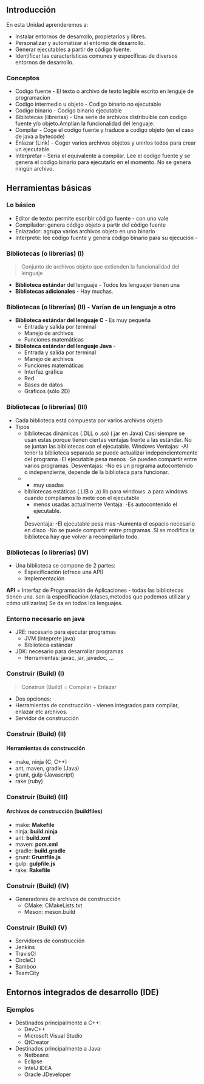 ## Introducción


En esta Unidad aprenderemos a:

- Instalar entornos de desarrollo, propietarios y libres.
- Personalizar y automatizar el entorno de desarrollo.
- Generar ejecutables a partir de código fuente.
- Identificar las características comunes y específicas de diversos entornos de desarrollo.


### Conceptos

- Codigo fuente  - El texto o archivo de texto legible escrito en lenguje de programacion
- Codigo intermedio u objeto - Codigo binario no ejecutable
- Codigo binario - Codigo binario ejecutable 
- Bibliotecas (librerías) - Una serie de archivos distribuible con codigo fuente y/o objeto.Amplían la funcionalidad del lenguaje.
- Compilar - Coge el codigo fuente y traduce a codigo objeto (en el caso de java a bytecode)
- Enlazar (Link) - Coger varios archivos objetos y unirlos todos para crear un ejecutable.
- Interpretar - Seria el equivalente a compilar. Lee el codigo fuente y se genera el codigo binario para ejecutarlo en el momento. No se genera ningún archivo.



## Herramientas básicas


### Lo básico

- Editor de texto: permite escribir código fuente -  con uno vale
- Compilador: genera código objeto a partir del código fuente
- Enlazador: agrupa varios archivos objeto en uno binario
- Interprete: lee código fuente y genera código binario para su ejecución - 


### Bibliotecas (o librerías) (I)

> Conjunto de archivos objeto que extienden la funcionalidad del lenguaje

- __Biblioteca estándar__ del lenguaje - Todos los lenguajer tienen una 
- __Bibliotecas adicionales__ - Hay muchas.


### Bibliotecas (o librerías) (II) - Varían de un lenguaje a otro

- __Biblioteca estándar del lenguaje C__ - Es muy pequeña
  - Entrada y salida por terminal
  - Manejo de archivos
  - Funciones matemáticas
- __Biblioteca estándar del lenguaje Java__ - 
  - Entrada y salida por terminal
  - Manejo de archivos
  - Funciones matemáticas
  - Interfaz gráfica 
  - Red
  - Bases de datos
  - Gráficos (sólo 2D)


### Bibliotecas (o librerías) (III)

- Cada biblioteca está compuesta por varios archivos objeto
- Tipos
  - bibliotecas dinámicas (.DLL o .so) (.jar en Java) Casi siempre se usan estas porque tienen ciertas ventajas frente a las estándar. No se juntan las bibliotecas con el ejecutable. Windows
  Ventajas:
  -Al tener la biblioteca separada se puede actualizar independientemente del programa
  -El ejecutable pesa menos
  -Se pueden compartir entre varios programas.
  Desventajas:
  -No es un programa autocontenido o independiente, depende de la biblioteca para funcionar.
  -
    - muy usadas
  - bibliotecas estáticas (.LIB o .a) lib para windows .a para windows cuando compilamos lo mete con el ejecutable 
    - menos usadas actualmente
    Ventaja:
    -Es autocontenido el ejecutable.
    -
    Desventaja:
    -El ejecutable pesa mas
    -Aumenta el espacio necesario en disco
    -No se puede compartir entre programas
    .Si se modifica la biblioteca hay que volver a recompilarlo todo.


### Bibliotecas (o librerías) (IV)

- Una biblioteca se compone de 2 partes:
  - Especificación (ofrece una API)
  - Implementación 

__API__ = Interfaz de Programación de Aplicaciones - todas las bibliotecas tienen una. son la especificacion (clases,metodos que podemos utilizar y cómo utilizarlas) Se da en todos los lenguajes.


### Entorno necesario en java

- JRE: necesario para ejecutar programas
  - JVM (inteprete java)
  - Biblioteca estándar
- JDK: necesario para desarrollar programas
  - Herramientas: javac, jar, javadoc, ...


### Construir (Build) (I) 

> Construir (Build) = Compilar + Enlazar

- Dos opciones:
 - Herramientas de construcción - vienen integrados para compilar, enlazar etc archivos.
 - Servidor de construcción


### Construir (Build) (II) 
#### __Herramientas de construcción__

  - make, ninja (C, C++)
  - ant, maven, gradle (Java)
  - grunt, gulp (Javascript)
  - rake (ruby)


### Construir (Build) (III) 
#### __Archivos de construcción (buildfiles)__

  - make: __Makefile__
  - ninja: __build.ninja__
  - ant: __build.xml__
  - maven: __pom.xml__
  - gradle: __build.gradle__
  - grunt: __Gruntfile.js__
  - gulp: __gulpfile.js__
  - rake: __Rakefile__


### Construir (Build) (IV) 

- Generadores de archivos de construcción
  - CMake: CMakeLists.txt
  - Meson: meson.build  


### Construir (Build) (V) 

 - Servidores de construcción
  - Jenkins 
  - TravisCI
  - CircleCI
  - Bamboo
  - TeamCity



## Entornos integrados de desarrollo (IDE)


### Ejemplos

- Destinados principalmente a C++:
  - DevC++
  - Microsoft Visual Studio
  - QtCreator
- Destinados principalmente a Java:
  - Netbeans
  - Eclipse
  - IntelJ IDEA
  - Oracle JDeveloper
